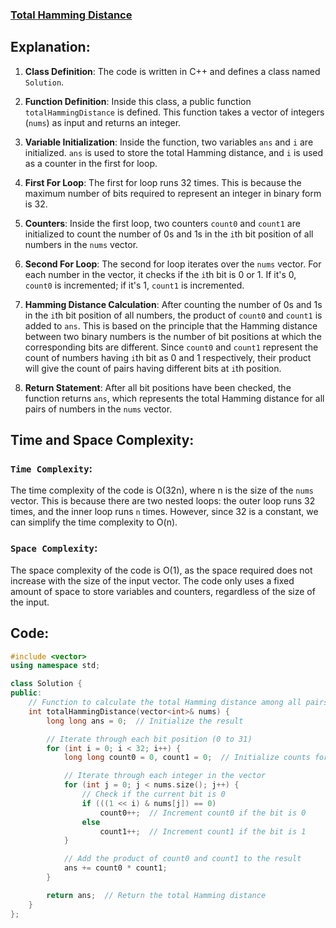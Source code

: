 ### [Total Hamming Distance](https://leetcode.com/problems/total-hamming-distance/description/)

## Explanation:
1. **Class Definition**: The code is written in C++ and defines a class named `Solution`.

2. **Function Definition**: Inside this class, a public function `totalHammingDistance` is defined. This function takes a vector of integers (`nums`) as input and returns an integer.

3. **Variable Initialization**: Inside the function, two variables `ans` and `i` are initialized. `ans` is used to store the total Hamming distance, and `i` is used as a counter in the first for loop.

4. **First For Loop**: The first for loop runs 32 times. This is because the maximum number of bits required to represent an integer in binary form is 32.

5. **Counters**: Inside the first loop, two counters `count0` and `count1` are initialized to count the number of 0s and 1s in the `i`th bit position of all numbers in the `nums` vector.

6. **Second For Loop**: The second for loop iterates over the `nums` vector. For each number in the vector, it checks if the `i`th bit is 0 or 1. If it's 0, `count0` is incremented; if it's 1, `count1` is incremented.

7. **Hamming Distance Calculation**: After counting the number of 0s and 1s in the `i`th bit position of all numbers, the product of `count0` and `count1` is added to `ans`. This is based on the principle that the Hamming distance between two binary numbers is the number of bit positions at which the corresponding bits are different. Since `count0` and `count1` represent the count of numbers having `i`th bit as 0 and 1 respectively, their product will give the count of pairs having different bits at `i`th position.

8. **Return Statement**: After all bit positions have been checked, the function returns `ans`, which represents the total Hamming distance for all pairs of numbers in the `nums` vector.

## Time and Space Complexity:
### `Time Complexity`:
The time complexity of the code is O(32n), where n is the size of the `nums` vector. This is because there are two nested loops: the outer loop runs 32 times, and the inner loop runs `n` times. However, since 32 is a constant, we can simplify the time complexity to O(n).

### `Space Complexity`:
The space complexity of the code is O(1), as the space required does not increase with the size of the input vector. The code only uses a fixed amount of space to store variables and counters, regardless of the size of the input.

## Code:
```cpp
#include <vector>
using namespace std;

class Solution {
public:
    // Function to calculate the total Hamming distance among all pairs of integers in the given vector
    int totalHammingDistance(vector<int>& nums) {
        long long ans = 0;  // Initialize the result

        // Iterate through each bit position (0 to 31)
        for (int i = 0; i < 32; i++) {
            long long count0 = 0, count1 = 0;  // Initialize counts for 0s and 1s at the current bit position

            // Iterate through each integer in the vector
            for (int j = 0; j < nums.size(); j++) {
                // Check if the current bit is 0
                if (((1 << i) & nums[j]) == 0)
                    count0++;  // Increment count0 if the bit is 0
                else
                    count1++;  // Increment count1 if the bit is 1
            }

            // Add the product of count0 and count1 to the result
            ans += count0 * count1;
        }

        return ans;  // Return the total Hamming distance
    }
};
```
